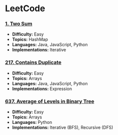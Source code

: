 # LeetCode

### [1. Two Sum](1.%20Two%20Sum)

* **Difficulty:** Easy
* **Topics:** HashMap
* **Languages:** Java, JavaScript, Python
* **Implementations:** Iterative

### [217. Contains Duplicate](217.%20Contains%20Duplicate)

* **Difficulty:** Easy
* **Topics:** Arrays
* **Languages:** Java, JavaScript, Python
* **Implementations:** Expression

### [637. Average of Levels in Binary Tree](637.%20Average%20of%20Levels%20in%20Binary%20Tree)

* **Difficulty:** Easy
* **Topics:** Arrays
* **Languages:** Python
* **Implementations:** Iterative (BFS), Recursive (DFS)